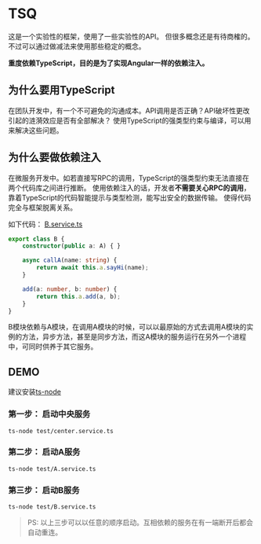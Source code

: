 # TSQ

这是一个实验性的框架，使用了一些实验性的API。
但很多概念还是有待商榷的。不过可以通过做减法来使用那些稳定的概念。

**重度依赖TypeScript，目的是为了实现Angular一样的依赖注入。**

## 为什么要用TypeScript

在团队开发中，有一个不可避免的沟通成本。API调用是否正确？API破坏性更改引起的涟漪效应是否有全部解决？
使用TypeScript的强类型约束与编译，可以用来解决这些问题。

## 为什么要做依赖注入

在微服务开发中。如若直接写RPC的调用，TypeScript的强类型约束无法直接在两个代码库之间进行推断。
使用依赖注入的话，开发者**不需要关心RPC的调用**，靠着TypeScript的代码智能提示与类型检测，能写出安全的数据传输。
使得代码完全与框架脱离关系。

<!-- ![image](https://user-images.githubusercontent.com/2151644/34319862-325cbde2-e827-11e7-99d6-60f7f39518f1.png) -->
如下代码：
[B.service.ts](https://github.com/Gaubee/tsq/blob/7d896ff4c8d429b730ea2ca862cc63996eeb6102/test/B.service.ts)
```ts
export class B {
	constructor(public a: A) { }

	async callA(name: string) {
		return await this.a.sayHi(name);
	}

	add(a: number, b: number) {
		return this.a.add(a, b);
	}
}
```
B模块依赖与A模块，在调用A模块的时候，可以以最原始的方式去调用A模块的实例的方法，异步方法，甚至是同步方法，而这A模块的服务运行在另外一个进程中，可同时供养于其它服务。

## DEMO

建议安装[ts-node](https://www.npmjs.com/package/ts-node)

### 第一步： 启动中央服务

```shell
ts-node test/center.service.ts
```

### 第二步： 启动A服务

```shell
ts-node test/A.service.ts
```

### 第三步： 启动B服务

```shell
ts-node test/B.service.ts
```

> PS: 以上三步可以以任意的顺序启动。互相依赖的服务在有一端断开后都会自动重连。